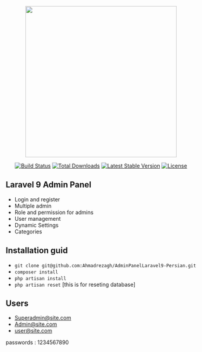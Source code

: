 <p align="center"><a href="https://laravel.com" target="_blank"><img src="https://raw.githubusercontent.com/laravel/art/master/logo-lockup/5%20SVG/2%20CMYK/1%20Full%20Color/laravel-logolockup-cmyk-red.svg" width="400"></a></p>

<p align="center">
<a href="https://travis-ci.org/laravel/framework"><img src="https://travis-ci.org/laravel/framework.svg" alt="Build Status"></a>
<a href="https://packagist.org/packages/laravel/framework"><img src="https://img.shields.io/packagist/dt/laravel/framework" alt="Total Downloads"></a>
<a href="https://packagist.org/packages/laravel/framework"><img src="https://img.shields.io/packagist/v/laravel/framework" alt="Latest Stable Version"></a>
<a href="https://packagist.org/packages/laravel/framework"><img src="https://img.shields.io/packagist/l/laravel/framework" alt="License"></a>
</p>

## Laravel 9 Admin Panel

- Login and register
- Multiple admin
- Role and permission for admins
- User management
- Dynamic Settings
- Categories


## Installation guid

- `git clone git@github.com:Ahmadrezagh/AdminPanelLaravel9-Persian.git`
- `composer install`
- `php artisan install`
- `php artisan reset` [this is for reseting database]


## Users

- Superadmin@site.com
- Admin@site.com
- user@site.com 
  
passwords : 1234567890



